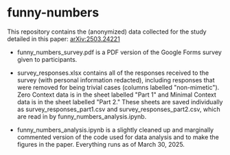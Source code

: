 # funny-numbers
This repository contains the (anonymized) data collected for the study detailed in this paper: [arXiv:2503.24221](https://arxiv.org/abs/2503.24175)

- funny_numbers_survey.pdf is a PDF version of the Google Forms survey given to participants.

- survey_responses.xlsx contains all of the responses received to the survey (with personal information redacted), including responses that were removed for being trivial cases (columns labelled "non-mimetic"). Zero Context data is in the sheet labelled "Part 1" and Minimal Context data is in the sheet labelled "Part 2." These sheets are saved individually as survey_responses_part1.csv and survey_responses_part2.csv, which are read in by funny_numbers_analysis.ipynb.

- funny_numbers_analysis.ipynb is a slightly cleaned up and marginally commented version of the code used for data analysis and to make the figures in the paper. Everything runs as of March 30, 2025.
